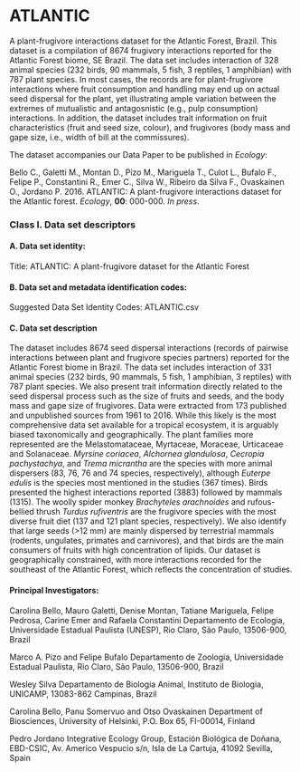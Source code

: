 # ATLANTIC
A plant-frugivore interactions dataset for the Atlantic Forest, Brazil.
This dataset is a compilation of 8674 frugivory interactions reported for the Atlantic Forest biome, SE Brazil. The data set includes interaction of 328 animal species (232 birds, 90 mammals, 5 fish, 3 reptiles, 1 amphibian) with 787 plant species. In most cases, the records are for plant-frugivore interactions where fruit consumption and handling may end up on actual seed dispersal for the plant, yet illustrating ample variation between the extremes of mutualistic and antagosnistic (e.g., pulp consumption) interactions. In addition, the dataset includes trait information on fruit characteristics (fruit and seed size, colour), and frugivores (body mass and gape size, i.e., width of bill at the commissures).

The dataset accompanies our Data Paper to be published in _Ecology_:

Bello C., Galetti M., Montan D., Pizo M., Mariguela T., Culot L., Bufalo F., Felipe P., Constantini R., Emer C., Silva W., Ribeiro da Silva F., Ovaskainen O., Jordano P. 2016. ATLANTIC: A plant-frugivore interactions dataset for the Atlantic forest. _Ecology_, **00**: 000-000. _In press_.

### Class I. Data set descriptors

#### A. Data set identity:
Title: ATLANTIC: A plant-frugivore dataset for the Atlantic Forest

#### B. Data set and metadata identification codes:
Suggested Data Set Identity Codes: ATLANTIC.csv

#### C. Data set description

The dataset includes 8674 seed dispersal interactions (records of pairwise interactions between plant and frugivore species partners) reported for the Atlantic Forest biome in Brazil. The data set includes interaction of 331 animal species (232 birds, 90 mammals, 5 fish, 1 amphibian, 3 reptiles) with 787 plant species. We also present trait information directly related to the seed dispersal process such as the size of fruits and seeds, and the body mass and gape size of frugivores. Data were extracted from 173 published and unpublished sources from 1961 to 2016. While this likely is the most comprehensive data set available for a tropical ecosystem, it is arguably biased taxonomically and geographically. The plant families more represented are the Melastomataceae, Myrtaceae, Moraceae, Urticaceae and Solanaceae. _Myrsine coriacea_, _Alchornea glandulosa_, _Cecropia pachystachya_,  and _Trema micrantha_ are the species with more animal dispersers (83, 76, 76 and 74 species, respectively), although _Euterpe edulis_ is the species most mentioned in the studies (367 times). Birds presented the highest interactions reported (3883) followed by mammals (1315). The woolly spider monkey _Brachyteles arachnoides_ and rufous-bellied thrush _Turdus rufiventris_ are the frugivore species with the most diverse fruit diet (137 and 121 plant species, respectively). We also identify that large seeds (>12 mm) are mainly dispersed by terrestrial mammals (rodents, ungulates, primates and carnivores), and that birds are the main consumers of fruits with high concentration of lipids. Our dataset is geographically constrained, with more interactions recorded for the southeast of the Atlantic Forest, which reflects the concentration of studies.

#### Principal Investigators:
Carolina Bello, Mauro Galetti, Denise Montan, Tatiane Mariguela, Felipe Pedrosa, Carine Emer and  Rafaela Constantini 
Departamento de Ecologia, Universidade Estadual Paulista (UNESP), Rio Claro, São Paulo, 13506-900, Brazil

Marco A. Pizo and Felipe Bufalo
Departamento de Zoologia, Universidade Estadual Paulista, Rio Claro, São Paulo, 13506-900, Brazil

Wesley Silva
Departamento de Biologia Animal, Instituto de Biologia, UNICAMP, 13083-862 Campinas, Brazil

Carolina Bello, Panu Somervuo and Otso Ovaskainen
Department of Biosciences, University of Helsinki, P.O. Box 65, FI-00014, Finland

Pedro Jordano
Integrative Ecology Group, Estación Biológica de Doñana, EBD-CSIC, Av. Americo Vespucio s/n, Isla de La Cartuja, 41092 Sevilla, Spain

